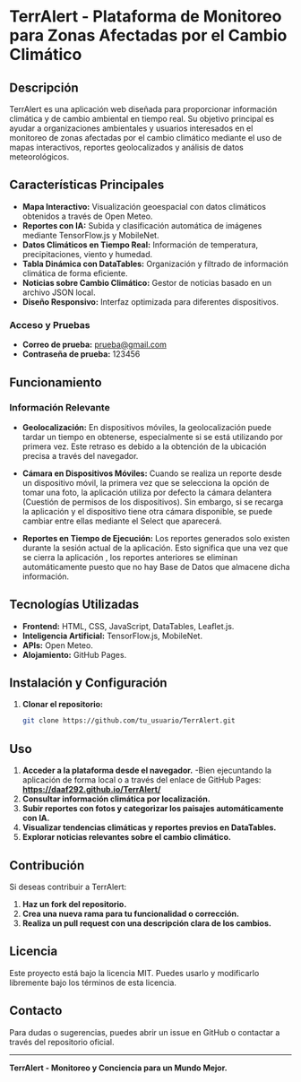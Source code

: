 # TerrAlert - Plataforma de Monitoreo para Zonas Afectadas por el Cambio Climático

## Descripción
TerrAlert es una aplicación web diseñada para proporcionar información climática y de cambio ambiental en tiempo real. Su objetivo principal es ayudar a organizaciones ambientales y usuarios interesados en el monitoreo de zonas afectadas por el cambio climático mediante el uso de mapas interactivos, reportes geolocalizados y análisis de datos meteorológicos.

## Características Principales
- **Mapa Interactivo:** Visualización geoespacial con datos climáticos obtenidos a través de Open Meteo.
- **Reportes con IA:** Subida y clasificación automática de imágenes mediante TensorFlow.js y MobileNet.
- **Datos Climáticos en Tiempo Real:** Información de temperatura, precipitaciones, viento y humedad.
- **Tabla Dinámica con DataTables:** Organización y filtrado de información climática de forma eficiente.
- **Noticias sobre Cambio Climático:** Gestor de noticias basado en un archivo JSON local.
- **Diseño Responsivo:** Interfaz optimizada para diferentes dispositivos.

### Acceso y Pruebas
- **Correo de prueba:** prueba@gmail.com
- **Contraseña de prueba:** 123456

## Funcionamiento
### Información Relevante
- **Geolocalización:** En dispositivos móviles, la geolocalización puede tardar un tiempo en obtenerse, especialmente si se está utilizando por primera vez. Este retraso es debido a la obtención de la ubicación precisa a través del navegador.
  
- **Cámara en Dispositivos Móviles:** Cuando se realiza un reporte desde un dispositivo móvil, la primera vez que se selecciona la opción de tomar una foto, la aplicación utiliza por defecto la cámara delantera (Cuestión de permisos de los dispositivos). Sin embargo, si se recarga la aplicación y el dispositivo tiene otra cámara disponible, se puede cambiar entre ellas mediante el Select que aparecerá.

- **Reportes en Tiempo de Ejecución:** Los reportes generados solo existen durante la sesión actual de la aplicación. Esto significa que una vez que se cierra la aplicación , los reportes anteriores se eliminan automáticamente puesto que no hay Base de Datos que almacene dicha información.

## Tecnologías Utilizadas
- **Frontend:** HTML, CSS, JavaScript, DataTables, Leaflet.js.
- **Inteligencia Artificial:** TensorFlow.js, MobileNet.
- **APIs:** Open Meteo.
- **Alojamiento:** GitHub Pages.

## Instalación y Configuración
1. **Clonar el repositorio:**
   ```bash
   git clone https://github.com/tu_usuario/TerrAlert.git
   ```
## Uso
1. **Acceder a la plataforma desde el navegador.**
   -Bien ejecuntando la aplicación de forma local o a través del enlace de GitHub Pages: **https://daaf292.github.io/TerrAlert/**
3. **Consultar información climática por localización.**
4. **Subir reportes con fotos y categorizar los paisajes automáticamente con IA.**
5. **Visualizar tendencias climáticas y reportes previos en DataTables.**
6. **Explorar noticias relevantes sobre el cambio climático.**

## Contribución
Si deseas contribuir a TerrAlert:
1. **Haz un fork del repositorio.**
2. **Crea una nueva rama para tu funcionalidad o corrección.**
3. **Realiza un pull request con una descripción clara de los cambios.**

## Licencia
Este proyecto está bajo la licencia MIT. Puedes usarlo y modificarlo libremente bajo los términos de esta licencia.

## Contacto
Para dudas o sugerencias, puedes abrir un issue en GitHub o contactar a través del repositorio oficial.

---
**TerrAlert - Monitoreo y Conciencia para un Mundo Mejor.**

